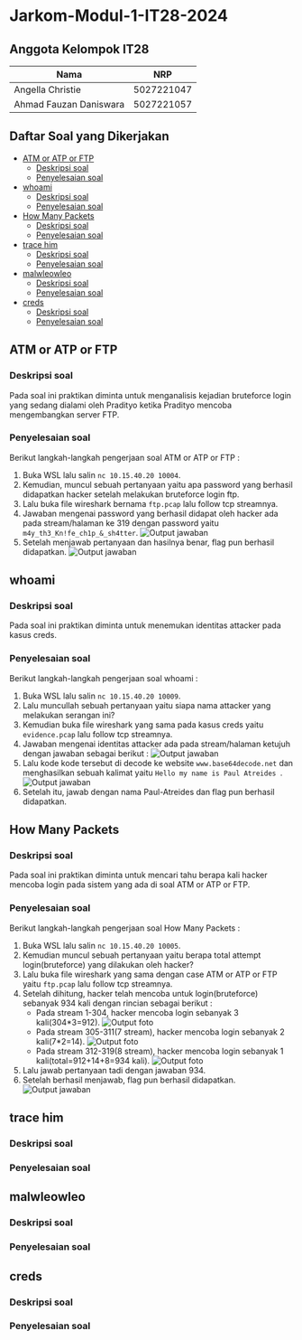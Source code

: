 # Jarkom-Modul-1-IT28-2024

## Anggota Kelompok IT28

| Nama  | NRP | 
| ----------- | ----------- |
| Angella Christie | 5027221047 | 
| Ahmad Fauzan Daniswara | 5027221057 | 

## Daftar Soal yang Dikerjakan

- [ATM or ATP or FTP](#ATM-or-ATP-or-FTP)
  - [Deskripsi soal](#Deskripsi-soal)
  - [Penyelesaian soal](#Penyelesaian-soal)
- [whoami](#whoami)
  - [Deskripsi soal](#Deskripsi-soal)
  - [Penyelesaian soal](#Penyelesaian-soal)
- [How Many Packets](#How-Many-Packets)
  - [Deskripsi soal](#Deskripsi-soal)
  - [Penyelesaian soal](#Penyelesaian-soal)
- [trace him](#trace-him)
  - [Deskripsi soal](#Deskripsi-soal)
  - [Penyelesaian soal](#Penyelesaian-soal)
- [malwleowleo](#malwleowleo)
  - [Deskripsi soal](#Deskripsi-soal)
  - [Penyelesaian soal](#Penyelesaian-soal)
- [creds](#creds)
  - [Deskripsi soal](#Deskripsi-soal)
  - [Penyelesaian soal](#Penyelesaian-soal)

## ATM or ATP or FTP 

### Deskripsi soal

Pada soal ini praktikan diminta untuk menganalisis kejadian bruteforce login yang sedang dialami oleh Pradityo ketika Pradityo mencoba mengembangkan server FTP.
    
### Penyelesaian soal

Berikut langkah-langkah pengerjaan soal ATM or ATP or FTP :
1. Buka WSL lalu salin `nc 10.15.40.20 10004`.
2. Kemudian, muncul sebuah pertanyaan yaitu apa password yang berhasil didapatkan hacker setelah melakukan bruteforce login ftp.
3. Lalu buka file wireshark bernama `ftp.pcap` lalu follow tcp streamnya.
4. Jawaban mengenai password yang berhasil didapat oleh hacker ada pada stream/halaman ke 319 dengan password yaitu `m4y_th3_Kn!fe_ch1p_&_sh4tter`.
   ![Output jawaban](https://i.imgur.com/ZoPv5O9.png)
5. Setelah menjawab pertanyaan dan hasilnya benar, flag pun berhasil didapatkan.
   ![Output jawaban](https://i.imgur.com/AEmjcnD.png)

## whoami

### Deskripsi soal

Pada soal ini praktikan diminta untuk menemukan identitas attacker pada kasus creds.

### Penyelesaian soal

Berikut langkah-langkah pengerjaan soal whoami :
1. Buka WSL lalu salin `nc 10.15.40.20 10009`.
2. Lalu muncullah sebuah pertanyaan yaitu siapa nama attacker yang melakukan serangan ini?
3. Kemudian buka file wireshark yang sama pada kasus creds yaitu `evidence.pcap` lalu follow tcp streamnya.
4. Jawaban mengenai identitas attacker ada pada stream/halaman ketujuh dengan jawaban sebagai berikut :
   ![Output jawaban](https://i.imgur.com/PQqBzDU.png)
5. Lalu kode kode tersebut di decode ke website `www.base64decode.net` dan menghasilkan sebuah kalimat yaitu `Hello my name is Paul Atreides
`.
   ![Output jawaban](https://i.imgur.com/9jZj0lX.png)
6. Setelah itu, jawab dengan nama Paul-Atreides dan flag pun berhasil didapatkan.   

## How Many Packets

### Deskripsi soal

Pada soal ini praktikan diminta untuk mencari tahu berapa kali hacker mencoba login pada sistem yang ada di soal ATM or ATP or FTP.

### Penyelesaian soal

Berikut langkah-langkah pengerjaan soal How Many Packets :
1. Buka WSL lalu salin `nc 10.15.40.20 10005`.
2. Kemudian muncul sebuah pertanyaan yaitu berapa total attempt login(bruteforce) yang dilakukan oleh hacker?
3. Lalu buka file wireshark yang sama dengan case ATM or ATP or FTP yaitu `ftp.pcap` lalu follow tcp streamnya.
4. Setelah dihitung, hacker telah mencoba untuk login(bruteforce) sebanyak 934 kali dengan rincian sebagai berikut :
    - Pada stream 1-304, hacker mencoba login sebanyak 3 kali(304*3=912).
      ![Output foto](https://i.imgur.com/Hx4Y7E4.png)
    - Pada stream 305-311(7 stream), hacker mencoba login sebanyak 2 kali(7*2=14).
      ![Output foto](https://i.imgur.com/d3SsoTQ.png)
    - Pada stream 312-319(8 stream), hacker mencoba login sebanyak 1 kali(total=912+14+8=934 kali).
      ![Output foto](https://i.imgur.com/ZoPv5O9.png)
5. Lalu jawab pertanyaan tadi dengan jawaban 934.
6. Setelah berhasil menjawab, flag pun berhasil didapatkan.
   ![Output jawaban](https://i.imgur.com/gvaocnM.png)

## trace him

### Deskripsi soal

### Penyelesaian soal

## malwleowleo

### Deskripsi soal

### Penyelesaian soal

## creds

### Deskripsi soal

### Penyelesaian soal
